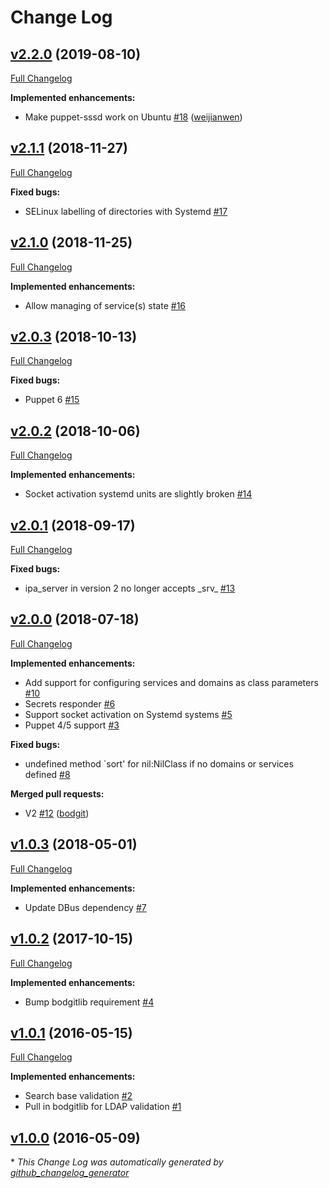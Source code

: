 # Change Log

## [v2.2.0](https://github.com/bodgit/puppet-sssd/tree/v2.2.0) (2019-08-10)
[Full Changelog](https://github.com/bodgit/puppet-sssd/compare/v2.1.1...v2.2.0)

**Implemented enhancements:**

- Make puppet-sssd work on Ubuntu [\#18](https://github.com/bodgit/puppet-sssd/pull/18) ([weijianwen](https://github.com/weijianwen))

## [v2.1.1](https://github.com/bodgit/puppet-sssd/tree/v2.1.1) (2018-11-27)
[Full Changelog](https://github.com/bodgit/puppet-sssd/compare/v2.1.0...v2.1.1)

**Fixed bugs:**

- SELinux labelling of directories with Systemd [\#17](https://github.com/bodgit/puppet-sssd/issues/17)

## [v2.1.0](https://github.com/bodgit/puppet-sssd/tree/v2.1.0) (2018-11-25)
[Full Changelog](https://github.com/bodgit/puppet-sssd/compare/v2.0.3...v2.1.0)

**Implemented enhancements:**

- Allow managing of service\(s\) state [\#16](https://github.com/bodgit/puppet-sssd/issues/16)

## [v2.0.3](https://github.com/bodgit/puppet-sssd/tree/v2.0.3) (2018-10-13)
[Full Changelog](https://github.com/bodgit/puppet-sssd/compare/v2.0.2...v2.0.3)

**Fixed bugs:**

- Puppet 6 [\#15](https://github.com/bodgit/puppet-sssd/issues/15)

## [v2.0.2](https://github.com/bodgit/puppet-sssd/tree/v2.0.2) (2018-10-06)
[Full Changelog](https://github.com/bodgit/puppet-sssd/compare/v2.0.1...v2.0.2)

**Implemented enhancements:**

- Socket activation systemd units are slightly broken [\#14](https://github.com/bodgit/puppet-sssd/issues/14)

## [v2.0.1](https://github.com/bodgit/puppet-sssd/tree/v2.0.1) (2018-09-17)
[Full Changelog](https://github.com/bodgit/puppet-sssd/compare/v2.0.0...v2.0.1)

**Fixed bugs:**

- ipa\_server in version 2 no longer accepts \_srv\_ [\#13](https://github.com/bodgit/puppet-sssd/issues/13)

## [v2.0.0](https://github.com/bodgit/puppet-sssd/tree/v2.0.0) (2018-07-18)
[Full Changelog](https://github.com/bodgit/puppet-sssd/compare/v1.0.3...v2.0.0)

**Implemented enhancements:**

- Add support for configuring services and domains as class parameters [\#10](https://github.com/bodgit/puppet-sssd/issues/10)
- Secrets responder [\#6](https://github.com/bodgit/puppet-sssd/issues/6)
- Support socket activation on Systemd systems [\#5](https://github.com/bodgit/puppet-sssd/issues/5)
- Puppet 4/5 support [\#3](https://github.com/bodgit/puppet-sssd/issues/3)

**Fixed bugs:**

- undefined method `sort' for nil:NilClass if no domains or services defined [\#8](https://github.com/bodgit/puppet-sssd/issues/8)

**Merged pull requests:**

- V2 [\#12](https://github.com/bodgit/puppet-sssd/pull/12) ([bodgit](https://github.com/bodgit))

## [v1.0.3](https://github.com/bodgit/puppet-sssd/tree/v1.0.3) (2018-05-01)
[Full Changelog](https://github.com/bodgit/puppet-sssd/compare/v1.0.2...v1.0.3)

**Implemented enhancements:**

- Update DBus dependency [\#7](https://github.com/bodgit/puppet-sssd/issues/7)

## [v1.0.2](https://github.com/bodgit/puppet-sssd/tree/v1.0.2) (2017-10-15)
[Full Changelog](https://github.com/bodgit/puppet-sssd/compare/v1.0.1...v1.0.2)

**Implemented enhancements:**

- Bump bodgitlib requirement [\#4](https://github.com/bodgit/puppet-sssd/issues/4)

## [v1.0.1](https://github.com/bodgit/puppet-sssd/tree/v1.0.1) (2016-05-15)
[Full Changelog](https://github.com/bodgit/puppet-sssd/compare/v1.0.0...v1.0.1)

**Implemented enhancements:**

- Search base validation [\#2](https://github.com/bodgit/puppet-sssd/issues/2)
- Pull in bodgitlib for LDAP validation [\#1](https://github.com/bodgit/puppet-sssd/issues/1)

## [v1.0.0](https://github.com/bodgit/puppet-sssd/tree/v1.0.0) (2016-05-09)


\* *This Change Log was automatically generated by [github_changelog_generator](https://github.com/skywinder/Github-Changelog-Generator)*